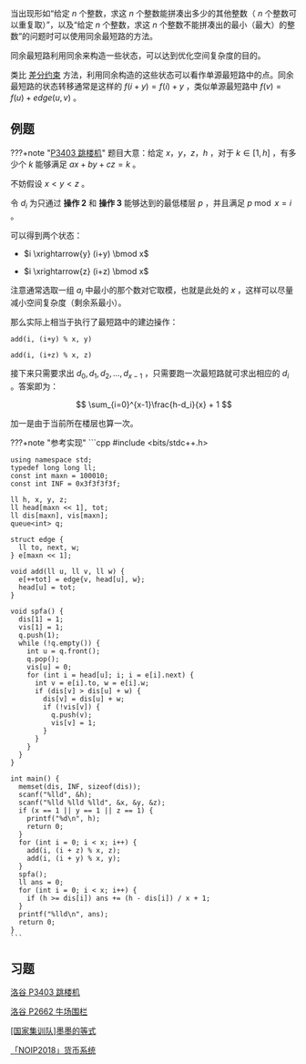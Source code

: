 当出现形如“给定 $n$ 个整数，求这 $n$ 个整数能拼凑出多少的其他整数（ $n$ 个整数可以重复取）”，以及“给定 $n$ 个整数，求这 $n$ 个整数不能拼凑出的最小（最大）的整数”的问题时可以使用同余最短路的方法。

同余最短路利用同余来构造一些状态，可以达到优化空间复杂度的目的。

类比 [差分约束](./diff-constraints.md) 方法，利用同余构造的这些状态可以看作单源最短路中的点。同余最短路的状态转移通常是这样的 $f(i+y) = f(i) + y$ ，类似单源最短路中 $f(v) = f(u) +edge(u,v)$ 。

## 例题

???+note "[P3403 跳楼机](https://www.luogu.com.cn/problem/P3403)"
    题目大意：给定 $x，y，z，h$ ，对于 $k \in [1,h]$ ，有多少个 $k$ 能够满足 $ax+by+cz=k$ 。

不妨假设 $x < y < z$ 。

令 $d_i$ 为只通过 **操作 2** 和 **操作 3** 能够达到的最低楼层 $p$ ，并且满足 $p\bmod x=i$ 。

可以得到两个状态：

-  $i \xrightarrow{y} (i+y) \bmod x$ 

-  $i \xrightarrow{z} (i+z) \bmod x$ 

注意通常选取一组 $a_i$ 中最小的那个数对它取模，也就是此处的 $x$ ，这样可以尽量减小空间复杂度（剩余系最小）。

那么实际上相当于执行了最短路中的建边操作：

 `add(i, (i+y) % x, y)` 

 `add(i, (i+z) % x, z)` 

接下来只需要求出 $d_0, d_1, d_2, \dots, d_{x-1}$ ，只需要跑一次最短路就可求出相应的 $d_i$ 。答案即为：

$$
\sum_{i=0}^{x-1}\frac{h-d_i}{x} + 1
$$

加一是由于当前所在楼层也算一次。

???+note "参考实现"
    ```cpp
    #include <bits/stdc++.h>
    
    using namespace std;
    typedef long long ll;
    const int maxn = 100010;
    const int INF = 0x3f3f3f3f;
    
    ll h, x, y, z;
    ll head[maxn << 1], tot;
    ll dis[maxn], vis[maxn];
    queue<int> q;
    
    struct edge {
      ll to, next, w;
    } e[maxn << 1];
    
    void add(ll u, ll v, ll w) {
      e[++tot] = edge{v, head[u], w};
      head[u] = tot;
    }
    
    void spfa() {
      dis[1] = 1;
      vis[1] = 1;
      q.push(1);
      while (!q.empty()) {
        int u = q.front();
        q.pop();
        vis[u] = 0;
        for (int i = head[u]; i; i = e[i].next) {
          int v = e[i].to, w = e[i].w;
          if (dis[v] > dis[u] + w) {
            dis[v] = dis[u] + w;
            if (!vis[v]) {
              q.push(v);
              vis[v] = 1;
            }
          }
        }
      }
    }
    
    int main() {
      memset(dis, INF, sizeof(dis));
      scanf("%lld", &h);
      scanf("%lld %lld %lld", &x, &y, &z);
      if (x == 1 || y == 1 || z == 1) {
        printf("%d\n", h);
        return 0;
      }
      for (int i = 0; i < x; i++) {
        add(i, (i + z) % x, z);
        add(i, (i + y) % x, y);
      }
      spfa();
      ll ans = 0;
      for (int i = 0; i < x; i++) {
        if (h >= dis[i]) ans += (h - dis[i]) / x + 1;
      }
      printf("%lld\n", ans);
      return 0;
    }
    ```

## 习题

 [洛谷 P3403 跳楼机](https://www.luogu.com.cn/problem/P3403) 

 [洛谷 P2662 牛场围栏](https://www.luogu.com.cn/problem/P2662) 

 [\[国家集训队\]墨墨的等式](https://www.luogu.com.cn/problem/P2371) 

 [「NOIP2018」货币系统](https://loj.ac/problem/2951) 
